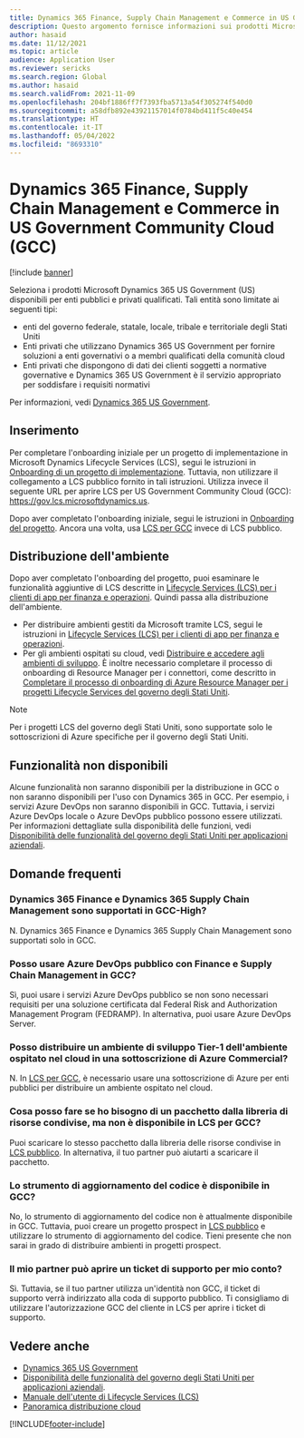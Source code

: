 ```yaml
---
title: Dynamics 365 Finance, Supply Chain Management e Commerce in US Government Community Cloud (GCC)
description: Questo argomento fornisce informazioni sui prodotti Microsoft Dynamics 365 US Government disponibili per enti pubblici e privati qualificati.
author: hasaid
ms.date: 11/12/2021
ms.topic: article
audience: Application User
ms.reviewer: sericks
ms.search.region: Global
ms.author: hasaid
ms.search.validFrom: 2021-11-09
ms.openlocfilehash: 204bf1886ff7f7393fba5713a54f305274f540d0
ms.sourcegitcommit: a58dfb892e43921157014f0784bd411f5c40e454
ms.translationtype: HT
ms.contentlocale: it-IT
ms.lasthandoff: 05/04/2022
ms.locfileid: "8693310"
---
```

# <a name="dynamics-365-finance-supply-chain-management-and-commerce-in-us-government-community-cloud-gcc"></a>Dynamics 365 Finance, Supply Chain Management e Commerce in US Government Community Cloud (GCC)

[!include [banner](../includes/banner.md)]



Seleziona i prodotti Microsoft Dynamics 365 US Government (US) disponibili per enti pubblici e privati qualificati. Tali entità sono limitate ai seguenti tipi:

- enti del governo federale, statale, locale, tribale e territoriale degli Stati Uniti
- Enti privati che utilizzano Dynamics 365 US Government per fornire soluzioni a enti governativi o a membri qualificati della comunità cloud
- Enti privati che dispongono di dati dei clienti soggetti a normative governative e Dynamics 365 US Government è il servizio appropriato per soddisfare i requisiti normativi

Per informazioni, vedi [Dynamics 365 US Government](/power-platform/admin/microsoft-dynamics-365-government).

## <a name="onboarding"></a>Inserimento

Per completare l'onboarding iniziale per un progetto di implementazione in Microsoft Dynamics Lifecycle Services (LCS), segui le istruzioni in [Onboarding di un progetto di implementazione](../../../fin-ops-core/fin-ops/imp-lifecycle/onboard.md). Tuttavia, non utilizzare il collegamento a LCS pubblico fornito in tali istruzioni. Utilizza invece il seguente URL per aprire LCS per US Government Community Cloud (GCC): <https://gov.lcs.microsoftdynamics.us>.

Dopo aver completato l'onboarding iniziale, segui le istruzioni in [Onboarding del progetto](../lifecycle-services/project-onboarding.md). Ancora una volta, usa [LCS per GCC](https://gov.lcs.microsoftdynamics.us) invece di LCS pubblico.

## <a name="environment-deployment"></a>Distribuzione dell'ambiente

Dopo aver completato l'onboarding del progetto, puoi esaminare le funzionalità aggiuntive di LCS descritte in [Lifecycle Services (LCS) per i clienti di app per finanza e operazioni](../../../fin-ops-core/dev-itpro/lifecycle-services/lcs-works-lcs.md). Quindi passa alla distribuzione dell'ambiente.

- Per distribuire ambienti gestiti da Microsoft tramite LCS, segui le istruzioni in [Lifecycle Services (LCS) per i clienti di app per finanza e operazioni](../../../fin-ops-core/dev-itpro/lifecycle-services/lcs-works-lcs.md#new-deployment-experience).
- Per gli ambienti ospitati su cloud, vedi [Distribuire e accedere agli ambienti di sviluppo](../../../fin-ops-core/dev-itpro/dev-tools/access-instances.md). È inoltre necessario completare il processo di onboarding di Resource Manager per i connettori, come descritto in [Completare il processo di onboarding di Azure Resource Manager per i progetti Lifecycle Services del governo degli Stati Uniti](arm-onbarding-us-goverment.md).

> [!NOTE]
> Per i progetti LCS del governo degli Stati Uniti, sono supportate solo le sottoscrizioni di Azure specifiche per il governo degli Stati Uniti.

## <a name="features-that-arent-available"></a>Funzionalità non disponibili

Alcune funzionalità non saranno disponibili per la distribuzione in GCC o non saranno disponibili per l'uso con Dynamics 365 in GCC. Per esempio, i servizi Azure DevOps non saranno disponibili in GCC. Tuttavia, i servizi Azure DevOps locale o Azure DevOps pubblico possono essere utilizzati. Per informazioni dettagliate sulla disponibilità delle funzioni, vedi [Disponibilità delle funzionalità del governo degli Stati Uniti per applicazioni aziendali](https://aka.ms/BAPFunctionalParity).

## <a name="frequently-asked-questions"></a>Domande frequenti

### <a name="are-dynamics-365-finance-and-dynamics-365-supply-chain-management-supported-in-gcc-high"></a>Dynamics 365 Finance e Dynamics 365 Supply Chain Management sono supportati in GCC-High?

N. Dynamics 365 Finance e Dynamics 365 Supply Chain Management sono supportati solo in GCC.

### <a name="can-i-use-public-azure-devops-with-finance-and-supply-chain-management-in-gcc"></a>Posso usare Azure DevOps pubblico con Finance e Supply Chain Management in GCC?

Sì, puoi usare i servizi Azure DevOps pubblico se non sono necessari requisiti per una soluzione certificata dal Federal Risk and Authorization Management Program (FEDRAMP). In alternativa, puoi usare Azure DevOps Server.

### <a name="can-i-deploy-a-cloud-hosted-environment-tier-1-development-environment-on-an-azure-commercial-subscription"></a>Posso distribuire un ambiente di sviluppo Tier-1 dell'ambiente ospitato nel cloud in una sottoscrizione di Azure Commercial?

N. In [LCS per GCC](https://gov.lcs.microsoftdynamics.us), è necessario usare una sottoscrizione di Azure per enti pubblici per distribuire un ambiente ospitato nel cloud.

### <a name="what-can-i-do-if-i-need-a-package-from-the-shared-asset-library-but-it-isnt-available-in-lcs-for-gcc"></a>Cosa posso fare se ho bisogno di un pacchetto dalla libreria di risorse condivise, ma non è disponibile in LCS per GCC?

Puoi scaricare lo stesso pacchetto dalla libreria delle risorse condivise in [LCS pubblico](https://lcs.dynamics.com). In alternativa, il tuo partner può aiutarti a scaricare il pacchetto.

### <a name="is-the-code-upgrade-tool-available-in-gcc"></a>Lo strumento di aggiornamento del codice è disponibile in GCC?

No, lo strumento di aggiornamento del codice non è attualmente disponibile in GCC. Tuttavia, puoi creare un progetto prospect in [LCS pubblico](https://lcs.dynamics.com) e utilizzare lo strumento di aggiornamento del codice. Tieni presente che non sarai in grado di distribuire ambienti in progetti prospect.

### <a name="can-my-partner-open-a-support-ticket-on-my-behalf"></a>Il mio partner può aprire un ticket di supporto per mio conto?

Sì. Tuttavia, se il tuo partner utilizza un'identità non GCC, il ticket di supporto verrà indirizzato alla coda di supporto pubblico. Ti consigliamo di utilizzare l'autorizzazione GCC del cliente in LCS per aprire i ticket di supporto.

## <a name="see-also"></a>Vedere anche

- [Dynamics 365 US Government](/power-platform/admin/microsoft-dynamics-365-government)
- [Disponibilità delle funzionalità del governo degli Stati Uniti per applicazioni aziendali](https://aka.ms/BAPFunctionalParity).
- [Manuale dell'utente di Lifecycle Services (LCS)](../../../fin-ops-core/dev-itpro/lifecycle-services/lcs-user-guide.md)
- [Panoramica distribuzione cloud](../../../fin-ops-core/dev-itpro/deployment/cloud-deployment-overview.md)

[!INCLUDE[footer-include](../../../includes/footer-banner.md)]
